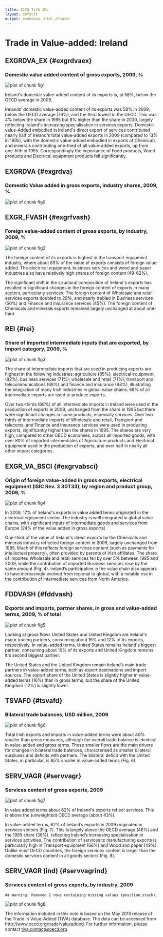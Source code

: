 ```yaml
---
title: ICIO TiVA IRL
layout: default
output: bookdown::html_chapter
---
```

	   
# Trade in Value-added: Ireland

## EXGRDVA\_EX {#exgrdvaex}

### Domestic value added content of gross exports, 2009, %
![plot of chunk fig1](figures/report_icio_tiva/IRL/fig1.png) 

Ireland's domestic value-added content of its exports is, at 58%, below the OECD average in 2009.

Irelands’ domestic value-added content of its exports was 58% in 2009, below the OECD average (76%), and the third lowest in the OECD.  This was 4% below the share in 1995 but 8% higher than the share in 2000, largely reflecting Ireland's increasing specialisation in services exports. Domestic value-Added embodied in Ireland's direct export of services contributed nearly half of Ireland's total value-added exports in 2009 (compared to 13% in 1995), with the domestic value-added embodied in exports of Chemicals and minerals contributing one-third of all value-added exports, up from one-fifth in 1995.  Correspondingly the importance of Food products, Wood products and Electrical equipment products fell significantly.

## EXGRDVA {#exgrdva}

### Domestic Value added in gross exports, industry shares, 2009, %
![plot of chunk fig9](figures/report_icio_tiva/IRL/fig9.png) 



## EXGR\_FVASH {#exgrfvash}

### Foreign value-added content of gross exports, by industry, 2009, %
![plot of chunk fig2](figures/report_icio_tiva/IRL/fig2.png) 

The foreign content of its exports is highest in the transport equipment industry, where about 65% of the value of exports consists of foreign value added.
The electrical equipment, business services and wood and paper industries also have relatively high shares of foreign content (49-62%).

The significant shift in the structural composition of Ireland's exports has resulted in significant changes in the foreign content of exports in many sectors, particularly services.  The foreign content of Wholesale and retail services exports doubled to 29%, and nearly trebled in Business services (56%) and Finance and Insurance services (45%). The foreign content of Chemicals and minerals exports remained largely unchanged at about one-third.


## REI {#rei}

### Share of imported intermediate inputs that are exported, by import category, 2009, %
![plot of chunk fig3](figures/report_icio_tiva/IRL/fig3.png) 
  
The share of intermediate imports that are used in producing exports are highest in the following industries:
agriculture (85%);
electrical equipment (82%);
business services (71%);
wholesale and retail (71%);
transport and telecommunications (69%) and
finance and insurance (68%),
illustrating the integration of many Irish industries in global value chains.
68% of all intermediate imports are used to produce exports.

Over two-thirds (68%) of all intermediate imports in Ireland were used in the production of exports in 2009, unchanged from the share in 1995 but there were significant changes in some products, especially services. Over two thirds of intermediate imports of Wholesale and retail, Transport and telecoms, and Finance and insurance services were used in producing exports, significantly higher than the shares in 1995.  The shares are very high, compared to other OECD economies, across all imported goods, with over 80% of imported intermediates of Agriculture products and Electrical equipment used in the production of exports, and over half in nearly all other import categories.


## EXGR\_VA\_BSCI {#exgrvabsci}
### Origin of foreign value-added in gross exports, electrical equipment (ISIC Rev. 3 30T33), by region and product group, 2009, %
![plot of chunk fig4](figures/report_icio_tiva/IRL/fig4.png) 

In 2009,
17% of
Ireland's exports in value added terms originated in the
electrical equipment sector. The industry is well integrated in global value chains, with significant inputs of intermediate goods and services from Europe (24% of the value added in gross exports)

One-third of the value of Ireland's direct exports by the Chemicals and minerals industry reflected foreign content in 2009, largely unchanged from 1995.  Much of this reflects foreign services content (such as payments for intellectual property), often provided by parents of Irish affiliates. The share of imported Wholesale and retail services fell by over 5% between 1995 and 2009, while the contribution of imported Business services rose by the same amount (Fig. 4). Ireland’s participation in the value chain also appears to have increasingly evolved from regional to global, with a notable rise in the contribution of intermediate services from North America.


## FDDVASH {#fddvash}

### Exports and imports, partner shares, in gross and value-added terms, 2009, % of total
![plot of chunk fig5](figures/report_icio_tiva/IRL/fig5.png) 

Looking at gross flows United States and United Kingdom are Ireland's major trading partners, consuming about 16% and 12% of its exports, respectively.
In value-added terms, United States remains Ireland's biggest partner, consuming about 16% of its exports and United Kingdom remains it's second biggest partner.

The United States and the United Kingdom remain Ireland’s main trade partners in value-added terms, both as export destinations and import sources. The export share of the United States is slightly higher in value-added terms (16%) than in gross terms, but the share of the United Kingdom (12%) is slightly lower.

## TSVAFD {#tsvafd}

### Bilateral trade balances, USD million, 2009
![plot of chunk fig6](figures/report_icio_tiva/IRL/fig6.png) 

Total Irish exports and imports in value-added terms were about 40% smaller than gross measures, although the overall trade balance is identical in value-added and gross terms. These smaller flows are the main drivers for changes in bilateral trade balances, characterised as smaller bilateral surpluses and deficits with partners. The bilateral deficit with the United States, in particular, is 85% smaller in value-added terms (Fig. 6).

## SERV\_VAGR {#servvagr}

### Services content of gross exports, 2009
![plot of chunk fig7](figures/report_icio_tiva/IRL/fig7.png) 
  
In value added terms about 62% of Ireland's exports reflect services.
This is above the (unweighted) OECD average (about 43%).

In value-added terms, 62% of Ireland’s exports in 2009 originated in services sectors (Fig. 7). This is largely above the OECD average (48%) and the 1995 share (38%), reflecting Ireland’s increasing specialisation in services activities. The contribution of services to manufacturing exports is particularly high in Transport equipment (66%) and Wood and paper (49%). Unlike most OECD countries, the foreign services content is larger than the domestic services content in all goods sectors (Fig. 8).

## SERV\_VAGR (ind) {#servvagrind}

### Services content of gross exports, by industry, 2009

```
## Warning: Removed 2 rows containing missing values (position_stack).
```

![plot of chunk fig8](figures/report_icio_tiva/IRL/fig8.png) 



The information included in this note is based on the May 2013 release of the Trade in Value-Added (TiVA) database. The data can be accessed from http://www.oecd.org/trade/valueadded. For further information, please contact tiva.contact@oecd.org.
